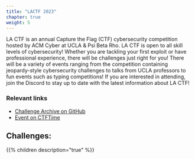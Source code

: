 ```yaml
---
title: "LACTF 2023"
chapter: true
weight: 5
---
```


LA CTF is an annual Capture the Flag (CTF) cybersecurity competition hosted by ACM Cyber at UCLA & Psi Beta Rho. LA CTF is open to all skill levels of cybersecurity! Whether you are tackling your first exploit or have professional experience, there will be challenges just right for you! There will be a variety of events ranging from the competition containing jeopardy-style cybersecurity challenges to talks from UCLA professors to fun events such as typing competitions! If you are interested in attending, join the Discord to stay up to date with the latest information about LA CTF!

### Relevant links
- [Challenge Archive on GitHub](https://github.com/uclaacm/lactf-archive)
- [Event on CTFTime](https://ctftime.org/event/1732/)

## Challenges:
{{% children description="true" %}}
